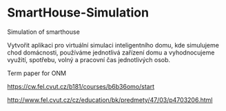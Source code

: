 # SmartHouse-Simulation

Simulation of smarthouse

Vytvořit aplikaci pro virtuální simulaci inteligentního domu, kde simulujeme chod domácnosti,
používáme jednotlivá zařízení domu a vyhodnocujeme využití, spotřebu, volný a pracovní
čas jednotlivých osob.


Term paper for ONM

https://cw.fel.cvut.cz/b181/courses/b6b36omo/start

http://www.fel.cvut.cz/cz/education/bk/predmety/47/03/p4703206.html
